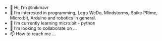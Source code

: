 - 👋 Hi, I’m @nikmavr
- 👀 I’m interested in programming, Lego WeDo, Mindstorms, Spike PRime, Micro:bit, Arduino and robotics in general.
- 🌱 I’m currently learning micro:bit - python
- 💞️ I’m looking to collaborate on ...
- 📫 How to reach me ...

<!---
nikmavr/nikmavr is a ✨ special ✨ repository because its `README.md` (this file) appears on your GitHub profile.
You can click the Preview link to take a look at your changes.
--->
